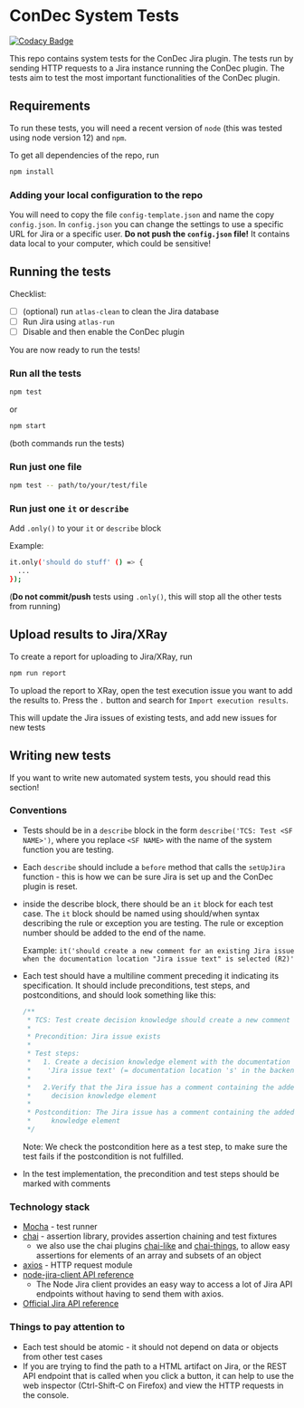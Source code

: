 # ConDec System Tests

[![Codacy Badge](https://api.codacy.com/project/badge/Grade/e2ed5ab4866a41e4b4a21e132e84152e)](https://app.codacy.com/gh/cures-hub/cures-condec-jira-system-tests?utm_source=github.com&utm_medium=referral&utm_content=cures-hub/cures-condec-jira-system-tests&utm_campaign=Badge_Grade_Settings)

This repo contains system tests for the ConDec Jira plugin. The tests run by sending HTTP requests to a Jira instance running the ConDec plugin. The tests aim to test the most important functionalities of the ConDec plugin.

## Requirements

To run these tests, you will need a recent version of `node` (this was tested using node version 12) and `npm`.

To get all dependencies of the repo, run

```bash
npm install
```

### Adding your local configuration to the repo

You will need to copy the file `config-template.json` and name the copy `config.json`. In `config.json` you can change the settings to use a specific URL for Jira or a specific user.
**Do not push the `config.json` file!** It contains data local to your computer, which could be sensitive!

## Running the tests

Checklist:

- [ ] (optional) run `atlas-clean` to clean the Jira database
- [ ] Run Jira using `atlas-run`
- [ ] Disable and then enable the ConDec plugin

You are now ready to run the tests!

### Run all the tests

```bash
npm test
```

or

```bash
npm start
```

(both commands run the tests)

### Run just one file

```bash
npm test -- path/to/your/test/file
```

### Run just one `it` or `describe`

Add `.only()` to your `it` or `describe` block

Example:

```bash
it.only('should do stuff' () => {
  ...
});
```

(**Do not commit/push** tests using `.only()`, this will stop all the other tests from running)

## Upload results to Jira/XRay

To create a report for uploading to Jira/XRay, run

```bash
npm run report
```

To upload the report to XRay, open the test execution issue you want to add the results to. Press the `.` button and search for `Import execution results`.

This will update the Jira issues of existing tests, and add new issues for new tests

## Writing new tests

If you want to write new automated system tests, you should read this section!

### Conventions

- Tests should be in a `describe` block in the form `describe('TCS: Test <SF NAME>')`, where you replace `<SF NAME>` with the name of the system function you are testing.
  
- Each `describe` should include a `before` method that calls the `setUpJira` function - this is how we can be sure Jira is set up and the ConDec plugin is reset.
  
- inside the describe block, there should be an `it` block for each test case. The `it` block should be named using should/when syntax describing the rule or exception you are testing. The rule or exception number should be added to the end of the name.

  Example:
  `it('should create a new comment for an existing Jira issue when the documentation location "Jira issue text" is selected (R2)'`

- Each test should have a multiline comment preceding it indicating its specification. It should include preconditions, test steps, and postconditions, and should look something like this:

  ```javascript
  /**
   * TCS: Test create decision knowledge should create a new comment for an existing Jira issue when the documentation location "Jira issue text" is selected (R2)
   *
   * Precondition: Jira issue exists
   *
   * Test steps:
   *   1. Create a decision knowledge element with the documentation location
   *    'Jira issue text' (= documentation location 's' in the backend)
   *
   *   2.Verify that the Jira issue has a comment containing the added
   *     decision knowledge element
   *
   * Postcondition: The Jira issue has a comment containing the added decision
   *     knowledge element
   */
  ```

  Note: We check the postcondition here as a test step, to make sure the test fails if the postcondition is not fulfilled.

- In the test implementation, the precondition and test steps should be marked with comments

### Technology stack

- [Mocha](https://mochajs.org/) - test runner
- [chai](https://www.chaijs.com/) - assertion library, provides assertion chaining and test fixtures
  - we also use the chai plugins [chai-like](https://www.chaijs.com/plugins/chai-like/) and [chai-things](https://www.chaijs.com/plugins/chai-things/), to allow easy assertions for elements of an array and subsets of an object
- [axios](https://github.com/axios/axios#axios) - HTTP request module
- [node-jira-client API reference](https://jira-node.github.io/class/src/jira.js~JiraApi.html#instance-method-doRequest)
  - The Node Jira client provides an easy way to access a lot of Jira API endpoints without having to send them with axios.
- [Official Jira API reference](https://docs.atlassian.com/software/jira/docs/api/REST/latest/)

### Things to pay attention to

- Each test should be atomic - it should not depend on data or objects from other test cases
- If you are trying to find the path to a HTML artifact on Jira, or the REST API endpoint that is called when you click a button, it can help to use the web inspector (Ctrl-Shift-C on Firefox) and view the HTTP requests in the console.
